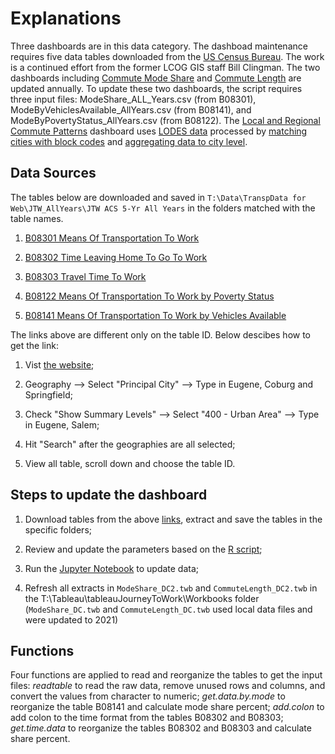 # Explanations

Three dashboards are in this data category. The dashboad maintenance requires five data tables downloaded from the [US Census Bureau](https://data.census.gov/cedsci/). The work is a continued effort from the former LCOG GIS staff Bill Clingman. The two dashboards including [Commute Mode Share](https://www.lcog.org/thempo/page/commuter-mode-shares) and [Commute Length](https://www.lcog.org/thempo/page/length-commute) are updated annually. To update these two dashboards, the script requires three input files: ModeShare_ALL_Years.csv (from B08301), ModeByVehiclesAvailable_AllYears.csv (from B08141), and ModeByPovertyStatus_AllYears.csv (from B08122). The [Local and Regional Commute Patterns](https://www.lcog.org/thempo/page/local-regional-commute-patterns) dashboard uses [LODES data](https://lehd.ces.census.gov/data/#:~:text=LEHD%20Origin%2DDestination%20Employment%20Statistics%20(LODES),-LEHD%20Origin%2DDestination&text=Data%20files%20are%20state%2Dbased,for%20the%20years%202002%E2%80%932018.) processed by [matching cities with block codes](https://github.com/dongmeic/MPO_Data_Portal/blob/master/CommuterData/match_city_with_block_codes.ipynb) and [aggregating data to city level](https://github.com/dongmeic/MPO_Data_Portal/blob/master/CommuterData/match_block_code_with_cities.ipynb).    

## Data Sources

The tables below are downloaded and saved in `T:\Data\TranspData for Web\JTW_AllYears\JTW ACS 5-Yr All Years` in the folders matched with the table names.

1. [B08301 Means Of Transportation To Work](https://data.census.gov/cedsci/table?q=B08301&g=1600000US4123850,4114400,4169600_400XX00US28117,78229&tid=ACSDT5Y2021.B08301)

2. [B08302 Time Leaving Home To Go To Work](https://data.census.gov/cedsci/table?q=B08302&g=1600000US4123850,4114400,4169600_400XX00US28117,78229&tid=ACSDT5Y2021.B08302)

3. [B08303 Travel Time To Work](https://data.census.gov/cedsci/table?g=1600000US4123850,4114400,4169600_400XX00US28117,78229&tid=ACSDT5Y2021.B08303)

4. [B08122 Means Of Transportation To Work by Poverty Status](https://data.census.gov/cedsci/table?g=1600000US4123850,4114400,4169600_400XX00US28117,78229&tid=ACSDT5Y2021.B08122)

5. [B08141 Means Of Transportation To Work by Vehicles Available](https://data.census.gov/cedsci/table?g=1600000US4123850,4114400,4169600_400XX00US28117,78229&tid=ACSDT5Y2021.B08141)

The links above are different only on the table ID. Below descibes how to get the link:
1. Vist [the website](https://data.census.gov/cedsci/advanced);

2. Geography --> Select "Principal City" --> Type in Eugene, Coburg and Springfield;

3. Check "Show Summary Levels" --> Select "400 - Urban Area" --> Type in Eugene, Salem;

4. Hit "Search" after the geographies are all selected;

5. View all table, scroll down and choose the table ID.

## Steps to update the dashboard

1. Download tables from the above [links](https://github.com/dongmeic/MPO_Data_Portal/tree/master/CommuterData#data-sources), extract and save the tables in the specific folders;

2. Review and update the parameters based on the [R script](https://github.com/dongmeic/MPO_Data_Portal/blob/master/CommuterData/ModeShare.r);

3. Run the [Jupyter Notebook](https://github.com/dongmeic/MPO_Data_Portal/blob/master/CommuterData/update_mode_share.ipynb) to update data;

4. Refresh all extracts in `ModeShare_DC2.twb` and `CommuteLength_DC2.twb` in the T:\Tableau\tableauJourneyToWork\Workbooks folder (`ModeShare_DC.twb` and `CommuteLength_DC.twb` used local data files and were updated to 2021)

## Functions
Four functions are applied to read and reorganize the tables to get the input files: *readtable* to read the raw data, remove unused rows and columns, and convert the values from character to numeric; *get.data.by.mode* to reorganize the table B08141 and calculate mode share percent; *add.colon* to add colon to the time format from the tables B08302 and B08303; *get.time.data* to reorganize the tables B08302 and B08303 and calculate share percent.   
